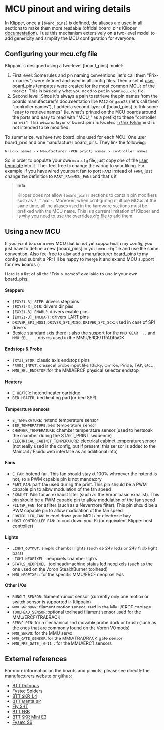 # MCU pinout and wiring details

In Klipper, once a `[board_pins]` is defined, the aliases are used in all sections to make them more readable ([official board_pins Klipper documentation](https://www.klipper3d.org/Config_Reference.html#board_pins)). I use this mechanism extensively on a two-level model to add genericity and simplify the MCU configuration for everyone.

## Configuring your mcu.cfg file

Klippain is designed using a two-level [board_pins] model:

  1. First level: Some rules and pin naming conventions (let's call them "Frix-x names") were defined and used in all config files. Then a set of [user board_pins templates](./../user_templates/mcu_defaults/) were created for the most common MCUs of the market. This is basically what you need to put in your `mcu.cfg` file.
  2. Second level: Since it's always a pain to retrieve the pin names from the boards manufacturer's documentation like `PA12` or `gpio23` (let's call them "controller names"), I added a second layer of [board_pins] to link some "easy to retrieve names" (ie. what's printed on the MCU boards around the ports and easy to read with "MCU_" as a prefix) to these "controller names". This second layer of board_pins is located [in this folder](./../config/mcu_definitions/) and is not intended to be modified.

To summarize, we have two board_pins used for each MCU. One user board_pins and one manufacturer board_pins. They link the following:

```
Frix-x names -> Manufacturer (PCB print) names > controller names
```

So in order to populate your own `mcu.cfg` file, just copy one of the [user template](./../user_templates/mcu_defaults/) into it. Then feel free to change the wiring to your liking. For example, if you have wired your part fan to port `FAN3` instead of `FAN0`, just change the definition to `PART_FAN=MCU_FAN3` and that's it!

  > **Info**:
  >
  > Klipper does not allow `[board_pins]` sections to contain pin modifiers such as `!`, `^` and `~`. Moreover, when configuring multiple MCUs at the same time, all the aliases used in the hardware sections must be prefixed with the MCU name. This is a current limitation of Klipper and is why you need to use the overrides.cfg file to add them.

## Using a new MCU

If you want to use a new MCU that is not yet supported in my config, you just have to define a new [board_pins] in your `mcu.cfg` file and use the same convention. Also feel free to also add a manufacturer board_pins to my config and submit a PR: I'll be happy to merge it and extend MCU support for new boards :)

Here is a list of all the "Frix-x names" available to use in your own board_pins:

#### Steppers

  - `[EXYZ1-3]_STEP`: drivers step pins
  - `[EXYZ1-3]_DIR`: drivers dir pins
  - `[EXYZ1-3]_ENABLE`: drivers enable pins
  - `[EXYZ1-3]_TMCUART`: drivers UART pins
  - `DRIVER_SPI_MOSI`, `DRIVER_SPI_MISO`, `DRIVER_SPI_SCK`: used in case of SPI drivers
  - Beside standard axis there is also the support for the `MMU_GEAR_...` and `MMU_SEL_...` drivers used in the MMU/ERCF/TRADRACK

#### Endstops & Probe

  - `[XYZ]_STOP`: classic axis endstops pins
  - `PROBE_INPUT`: classical probe input like Klicky, Omron, Pinda, TAP, etc...
  - `MMU_SEL_ENDSTOP`: for the MMU/ERCF physical selector endstop

#### Heaters

  - `E_HEATER`: hotend heater cartridge
  - `BED_HEATER`: bed heating pad (or bed SSR)

#### Temperature sensors

  - `E_TEMPERATURE`: hotend temperature sensor
  - `BED_TEMPERATURE`: bed temperature sensor
  - `CHAMBER_TEMPERATURE`: chamber temperature sensor (used to heatsoak the chamber during the START_PRINT sequence)
  - `ELECTRICAL_CABINET_TEMPERATURE`: electrical cabinet temperature sensor (not really used in the config, but if present, this sensor is added to the Mainsail / Fluidd web interface as an additional info)

#### Fans

  - `E_FAN`: hotend fan. This fan should stay at 100% whenever the hotend is hot, so a PWM capable pin is not mandatory
  - `PART_FAN`: part fan used during the print. This pin should be a PWM capable pin to allow modulation of the fan speed
  - `EXHAUST_FAN`: for an exhaust filter (such as the Voron basic exhaust). This pin should be a PWM capable pin to allow modulation of the fan speed
  - `FILTER_FAN`: for a filter (such as a Nevermore filter). This pin should be a PWM capable pin to allow modulation of the fan speed
  - `CONTROLLER_FAN`: to cool down your MCUs or electronic bay
  - `HOST_CONTROLLER_FAN`: to cool down your Pi (or equivalent Klipper host controller)

#### Lights

  - `LIGHT_OUTPUT`: simple chamber lights (such as 24v leds or 24v fcob light bars)
  - `LIGHT_NEOPIXEL` : neopixels chamber lights
  - `STATUS_NEOPIXEL` : toolhead/machine status led neopixels (such as the one used on the Voron StealthBurner toolhead)
  - `MMU_NEOPIXEL`: for the specific MMU/ERCF neopixel leds

#### Other I/Os

  - `RUNOUT_SENSOR`: filament runout sensor (currently only one motion or switch sensor is supported in Klippain)
  - `MMU_ENCODER`: filament motion sensor used in the MMU/ERCF carriage
  - `TOOLHEAD_SENSOR`: optional toolhead filament sensor used for the MMU/ERCF/TRADRACK
  - `SERVO_PIN`: for a mechanical and movable probe dock or brush (such as the ones that are commonly found on the Voron V0 mods)
  - `MMU_SERVO`: for the MMU servo
  - `MMU_GATE_SENSOR`: for the MMU/TRADRACK gate sensor
  - `MMU_PRE_GATE_[0-11]`: for the MMU/ERCT sensors

## External references

For more information on the boards and pinouts, please see directly the manufacturers website or github:
  - [BTT Octopus](https://github.com/bigtreetech/BIGTREETECH-OCTOPUS-V1.0)
  - [Fystec Spiders](https://github.com/FYSETC/FYSETC-SPIDER)
  - [BTT SKR 1.4](https://github.com/bigtreetech/BIGTREETECH-SKR-V1.3/tree/master/BTT%20SKR%20V1.4)
  - [BTT Manta 8P](https://github.com/bigtreetech/Manta-M8P)
  - [Fly SHT](https://mellow.klipper.cn/#/board/fly_sht36_42/)
  - [BTT EBB](https://github.com/bigtreetech/EBB)
  - [BTT SKR Mini E3](https://github.com/bigtreetech/BIGTREETECH-SKR-mini-E3)
  - [Fysetc S6](https://github.com/FYSETC/FYSETC-S6)
